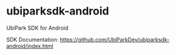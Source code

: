 # ubiparksdk-android
UbiPark SDK for Android

SDK Documentation: https://github.com/UbiParkDev/ubiparksdk-android/index.html
